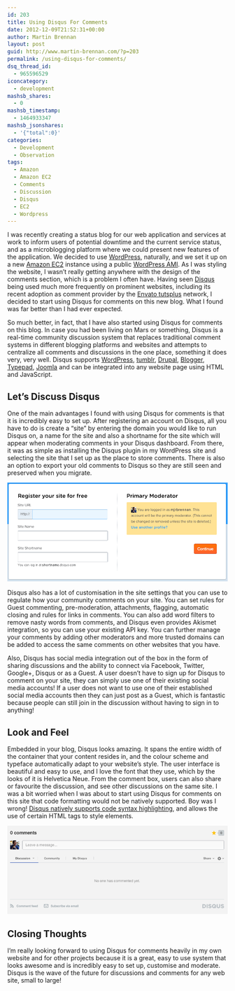 ```yaml
---
id: 203
title: Using Disqus For Comments
date: 2012-12-09T21:52:31+00:00
author: Martin Brennan
layout: post
guid: http://www.martin-brennan.com/?p=203
permalink: /using-disqus-for-comments/
dsq_thread_id:
  - 965596529
iconcategory:
  - development
mashsb_shares:
  - 0
mashsb_timestamp:
  - 1464933347
mashsb_jsonshares:
  - '{"total":0}'
categories:
  - Development
  - Observation
tags:
  - Amazon
  - Amazon EC2
  - Comments
  - Discussion
  - Disqus
  - EC2
  - Wordpress
---
```

I was recently creating a status blog for our web application and services at work to inform users of potential downtime and the current service status, and as a microblogging platform where we could present new features of the application. We decided to use [WordPress](http://www.wordpress.org), naturally, and we set it up on a new [Amazon EC2](http://aws.amazon.com/ec2/) instance using a public [WordPress AMI](http://bitnami.org/stack/wordpress). As I was styling the website, I wasn&#8217;t really getting anywhere with the design of the comments section, which is a problem I often have. Having seen [Disqus](http://www.disqus.com) being used much more frequently on prominent websites, including its recent adoption as comment provider by the [Envato tutsplus](https://tutsplus.com/) network, I decided to start using Disqus for comments on this new blog. What I found was far better than I had ever expected.<!--more-->

So much better, in fact, that I have also started using Disqus for comments on this blog. In case you had been living on Mars or something, Disqus is a real-time community discussion system that replaces traditional comment systems in different blogging platforms and websites and attempts to centralize all comments and discussions in the one place, something it does very, very well. Disqus supports [WordPress](http://www.wordpress.org), [tumblr](http://tumblr.com), [Drupal](http://www.drupal.org), [Blogger](http://www.blogger.com), [Typepad](http://www.typepad.com), [Joomla](http://www.joomla.org) and can be integrated into any website page using HTML and JavaScript.

## Let&#8217;s Discuss Disqus

One of the main advantages I found with using Disqus for comments is that it is incredibly easy to set up. After registering an account on Disqus, all you have to do is create a &#8220;site&#8221; by entering the domain you would like to run Disqus on, a name for the site and also a shortname for the site which will appear when moderating comments in your Disqus dashboard. From there, it was as simple as installing the Disqus plugin in my WordPress site and selecting the site that I set up as the place to store comments. There is also an option to export your old comments to Disqus so they are still seen and preserved when you migrate.

![disqus site](/images/disqussite.png)

Disqus also has a lot of customisation in the site settings that you can use to regulate how your community comments on your site. You can set rules for Guest commenting, pre-moderation, attachments, flagging, automatic closing and rules for links in comments. You can also add word filters to remove nasty words from comments, and Disqus even provides Akismet integration, so you can use your existing API key. You can further manage your comments by adding other moderators and more trusted domains can be added to access the same comments on other websites that you have.

Also, Disqus has social media integration out of the box in the form of sharing discussions and the ability to connect via Facebook, Twitter, Google+, Disqus or as a Guest. A user doesn&#8217;t have to sign up for Disqus to comment on your site, they can simply use one of their existing social media accounts! If a user does not want to use one of their established social media accounts then they can just post as a Guest, which is fantastic because people can still join in the discussion without having to sign in to anything!

## Look and Feel

Embedded in your blog, Disqus looks amazing. It spans the entire width of the container that your content resides in, and the colour scheme and typeface automatically adapt to your website&#8217;s style. The user interface is beautiful and easy to use, and I love the font that they use, which by the looks of it is Helvetica Neue. From the comment box, users can also share or favourite the discussion, and see other discussions on the same site. I was a bit worried when I was about to start using Disqus for comments on this site that code formatting would not be natively supported. Boy was I wrong! [Disqus natively supports code syntax highlighting](http://help.disqus.com/customer/portal/articles/665057 "Disqus Syntax Highlighting"), and allows the use of certain HTML tags to style elements.

![disqus comment](/images/disquscomment.png)

## Closing Thoughts

I&#8217;m really looking forward to using Disqus for comments heavily in my own website and for other projects because it is a great, easy to use system that looks awesome and is incredibly easy to set up, customise and moderate. Disqus is the wave of the future for discussions and comments for any web site, small to large!
